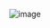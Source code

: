 ![image](https://raw.github.com/yourName/repositpry/master/yourprojectName/img-folder/test.jpghttps://github.com/DOUBLE-Baller/bjl/blob/master/1553829933188048.jpg)
